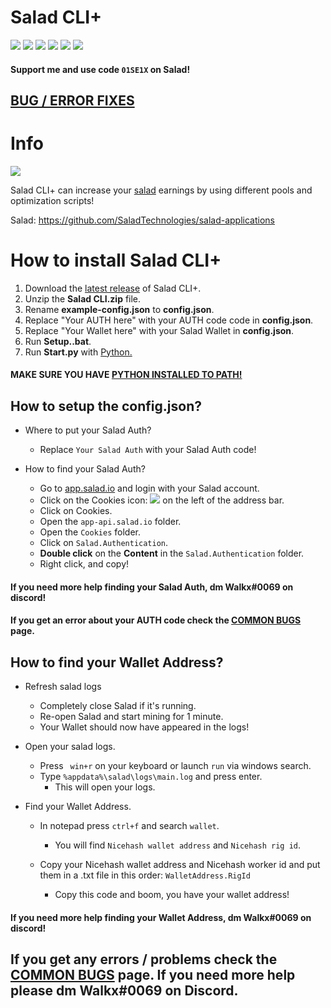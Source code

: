 # Salad CLI+

![](https://img.shields.io/github/stars/Walker21390/SaladCLI_Plus.svg) ![](https://img.shields.io/github/forks/Walker21390/SaladCLI_Plus.svg) ![](https://img.shields.io/github/tag/Walker21390/SaladCLI_Plus.svg) ![](https://img.shields.io/github/release/Walker21390/SaladCLI_Plus.svg) ![](https://img.shields.io/github/issues/Walker21390/SaladCLI_Plus.svg) ![](https://img.shields.io/github/license/Walker21390/SaladCLI_Plus.svg)


#### Support me and use code `01SE1X` on Salad!


## [BUG / ERROR FIXES](https://github.com/Walker21390/SaladCLI_Plus/blob/main/CommonBugs.md)

# Info

![](https://i.imgur.com/CpeBkm7.png?size=300)

Salad CLI+ can increase your [salad](https://github.com/SaladTechnologies/salad-applications "salad") earnings by using different pools and optimization scripts!

Salad: https://github.com/SaladTechnologies/salad-applications


# How to install Salad CLI+

1. Download the [latest release](https://github.com/Walker21390/SaladCLI/releases "latest release") of Salad CLI+.
2. Unzip the **Salad CLI.zip** file.
3. Rename **example-config.json** to **config.json**.
4. Replace "Your AUTH here" with your AUTH code code in **config.json**.
5. Replace "Your Wallet here" with your Salad Wallet in **config.json**.
6. Run **Setup..bat**.
7. Run **Start.py** with [Python.](https://www.python.org "Python")

#### MAKE SURE YOU HAVE [PYTHON INSTALLED TO PATH!](https://datatofish.com/add-python-to-windows-path)


## How to setup the config.json?

+ Where to put your Salad Auth?
	* Replace `Your Salad Auth` with your Salad Auth code!

+ How to find your Salad Auth?
	* Go to [app.salad.io](https://app.salad.io "app.salad.io") and login with your Salad account.
	* Click on the Cookies icon: ![](https://images-ext-2.discordapp.net/external/307zW6hU-4O2g0TaCN3VXR29D-byDrPOxcvtV7k5fTs/https/i.imgur.com/rCpRXdW.png) on the left of the address bar.
	* Click on Cookies.
	* Open the `app-api.salad.io` folder.
	* Open the `Cookies` folder.
	* Click on `Salad.Authentication`.
	* **Double click** on the **Content** in the `Salad.Authentication` folder.
	* Right click, and copy!

#### If you need more help finding your Salad Auth, dm Walkx#0069 on discord!
#### If you get an error about your AUTH code check the [COMMON BUGS](https://github.com/Walker21390/SaladCLI_Plus/blob/main/CommonBugs.md) page.


## How to find your Wallet Address?
* Refresh salad logs
	+ Completely close Salad if it's running.
	+ Re-open Salad and start mining for 1 minute.
	+ Your Wallet should now have appeared in the logs!

* Open your salad logs.
	+ Press ` win+r` on your keyboard or launch `run` via windows search.
	+ Type `%appdata%\salad\logs\main.log` and press enter.
		- This will open your logs.

* Find your Wallet Address.
	+ In notepad press `ctrl+f` and search `wallet`.
		- You will find `Nicehash wallet address` and `Nicehash rig id`.
	+ Copy your Nicehash wallet address and Nicehash worker id and put them in a .txt file in this order: `WalletAddress.RigId`
		
		- Copy this code and boom, you have your wallet address!
		
#### If you need more help finding your Wallet Address, dm Walkx#0069 on discord!

## If you get any errors / problems check the [COMMON BUGS](https://github.com/Walker21390/SaladCLI_Plus/blob/main/CommonBugs.md) page. If you need more help please dm Walkx#0069 on Discord.
